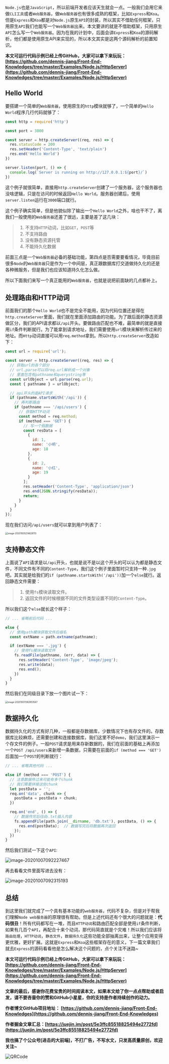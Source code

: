 `Node.js`也是`JavaScript`，所以前端开发者应该天生就会一点。一般我们会用它来做`CLI工具`或者`Web服务器`，做`Web服务器`也有很多成熟的框架，比如`Express`和`Koa`。但是`Express`和`Koa`都是对`Node.js`原生`API`的封装，所以其实不借助任何框架，只用原生`API`我们也能写一个`Web服务器`出来。本文要讲的就是不借助框架，只用原生`API`怎么写一个`Web服务器`。因为在我的计划中，后面会讲`Express`和`Koa`的源码解析，他们都是使用原生API来实现的，所以本文其实是这两个源码解析的前置知识。

**本文可运行代码示例已经上传GitHub，大家可以拿下来玩玩：[https://github.com/dennis-jiang/Front-End-Knowledges/tree/master/Examples/Node.js/HttpServer](https://github.com/dennis-jiang/Front-End-Knowledges/tree/master/Examples/Node.js/HttpServer)**

## Hello World

要搭建一个简单的`Web服务器`，使用原生的`http`模块就够了，一个简单的`Hello World`程序几行代码就够了：

```javascript
const http = require('http')

const port = 3000

const server = http.createServer((req, res) => {
  res.statusCode = 200
  res.setHeader('Content-Type', 'text/plain')
  res.end('Hello World')
})

server.listen(port, () => {
  console.log(`Server is running on http://127.0.0.1:${port}/`)
})
```

这个例子就很简单，直接用`http.createServer`创建了一个服务器，这个服务器也没啥逻辑，只是在访问的时候返回`Hello World`。服务器创建后，使用`server.listen`运行在`3000`端口就行。

这个例子确实简单，但是他貌似除了输出一个`Hello World`之外，啥也干不了，离我们一般使用的`Web服务器`还差了很远，主要是差了这几块：

> 1. 不支持`HTTP`动词，比如`GET`，`POST`等
> 2. 不支持路由
> 3. 没有静态资源托管
> 4. 不能持久化数据

前面三点是一个`Web服务器`必备的基础功能，第四点是否需要要看情况，毕竟目前很多`Node`的`Web服务器`只是作为一个中间层，真正跟数据库打交道做持久化的还是各种微服务，但是我们也应该知道持久化怎么做。

所以下面我们来写一个真正能用的`Web服务器`，也就是说把前面缺的几点都补上。

## 处理路由和HTTP动词

前面我们的那个`Hello World`也不是完全不能用，因为代码位置还是得在`http.createServer`里面，我们就在里面添加路由的功能。为了跟后面的静态资源做区分，我们的API请求都以`/api`开头。要做路由匹配也不难，最简单的就是直接用`if`条件判断就行。为了能拿到请求地址，我们需要使用`url`模块来解析传过来的地址。而`Http`动词直接可以用`req.method`拿到。所以`http.createServer`改造如下：

```javascript
const url = require('url');

const server = http.createServer((req, res) => {
  // 获取url的各个部分
  // url.parse可以将req.url解析成一个对象
  // 里面包含有pathname和querystring等
  const urlObject = url.parse(req.url);
  const { pathname } = urlObject;

  // api开头的是API请求
  if (pathname.startsWith('/api')) {
    // 再判断路由
    if (pathname === '/api/users') {
      // 获取HTTP动词
      const method = req.method;
      if (method === 'GET') {
        // 写一个假数据
        const resData = [
          {
            id: 1,
            name: '小明',
            age: 18
          },
          {
            id: 2,
            name: '小红',
            age: 19
          }
        ];
        res.setHeader('Content-Type', 'application/json')
        res.end(JSON.stringify(resData));
        return;
      }
    }
  }
});
```

现在我们访问`/api/users`就可以拿到用户列表了：

<img src="../../images/Node/HttpServer/image-20201005214628113.png" alt="image-20201005214628113" style="zoom:50%;" />

## 支持静态文件

上面说了`API`请求是以`/api`开头，也就是说不是以这个开头的可以认为都是静态文件，不同文件有不同的`Content-Type`，我们这个例子里面暂时只支持一种`.jpg`吧。其实就是给我们的`if (pathname.startsWith('/api'))`加一个`else`就行。返回静态文件需要：

> 1. 使用`fs`模块读取文件。
> 2. 返回文件的时候根据不同的文件类型设置不同的`Content-Type`。

所以我们这个`else`就长这个样子：

```javascript
// ... 省略前后代码 ...

else {
  // 使用path模块获取文件后缀名
  const extName = path.extname(pathname);

  if (extName === '.jpg') {
    // 使用fs模块读取文件
    fs.readFile(pathname, (err, data) => {
      res.setHeader('Content-Type', 'image/jpeg');
      res.write(data);
      res.end();
    })
  }
}
```

然后我们在同级目录下放一个图片试一下：

<img src="../../images/Node/HttpServer/image-20201007092853547.png" alt="image-20201007092853547" style="zoom:50%;" />

## 数据持久化

数据持久化的方式有好几种，一般都是存数据库，少数情况下也有存文件的。存数据库比较麻烦，还需要创建和连接数据库，我们这里不好`demo`，我们这里演示一个存文件的例子。一般`POST`请求是用来存新数据的，我们在前面的基础上再添加一个`POST /api/users`来新增一条数据，只需要在前面的`if (method === 'GET')`后面加一个`POST`的判断就行：

```javascript
// ... 省略其他代码 ...

else if (method === 'POST') {
  // 注意数据传过来可能有多个chunk
  // 我们需要拼接这些chunk
  let postData = '';
  req.on('data', chunk => {
    postData = postData + chunk;
  })

  req.on('end', () => {
    // 数据传完后往db.txt插入内容
    fs.appendFile(path.join(__dirname, 'db.txt'), postData, () => {
      res.end(postData);  // 数据写完后将数据再次返回
    });
  })
}
```

然后我们测试一下这个`API`:

![image-20201007092227467](../../images/Node/HttpServer/image-20201007092227467.png)

再去看看文件里面写进去没有：

![image-20201007092315193](../../images/Node/HttpServer/image-20201007092315193.png)

## 总结

到这里我们就完成了一个具有基本功能的`web服务器`，代码不复杂，但是对于帮我们理解`Node web服务器`的原理很有帮助。但是上述代码还有个很大的问题就是：**代码很丑**！所有代码都写在一堆，而且`HTTP动词`和路由匹配全部是使用`if`条件判断，如果有几百个`API`，再配合十来个动词，那代码简直就是个灾难！所以我们应该将`路由处理`，`HTTP动词`，`静态文件`，`数据持久化`这些功能全部抽离出来，让整个应用变得更优雅，更好扩展。这就是`Express`和`Koa`这些框架存在的意义，下一篇文章我们就去`Express`的源码看看他是怎么解决这个问题的，点个关注不迷路~

**本文可运行代码示例已经上传GitHub，大家可以拿下来玩玩：[https://github.com/dennis-jiang/Front-End-Knowledges/tree/master/Examples/Node.js/HttpServer](https://github.com/dennis-jiang/Front-End-Knowledges/tree/master/Examples/Node.js/HttpServer)**

**文章的最后，感谢你花费宝贵的时间阅读本文，如果本文给了你一点点帮助或者启发，请不要吝啬你的赞和GitHub小星星，你的支持是作者持续创作的动力。**

**作者博文GitHub项目地址： [https://github.com/dennis-jiang/Front-End-Knowledges](https://github.com/dennis-jiang/Front-End-Knowledges)**

**作者掘金文章汇总：[https://juejin.im/post/5e3ffc85518825494e2772fd](https://juejin.im/post/5e3ffc85518825494e2772fd)**

**我也搞了个公众号[进击的大前端]，不打广告，不写水文，只发高质量原创，欢迎关注~**

![QRCode](../../images/Others/QRCode.jpg)